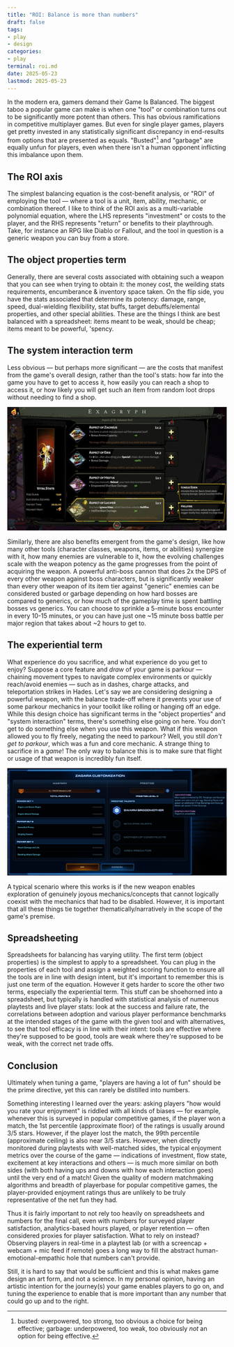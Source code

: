 ```yaml
---
title: "ROI: Balance is more than numbers"
draft: false
tags: 
- play
- design
categories: 
- play
terminal: roi.md
date: 2025-05-23
lastmod: 2025-05-23
---
```


In the modern era, gamers demand their Game Is Balanced. The biggest taboo a popular game can make is when one "tool" or combination turns out to be significantly more potent than others. This has obvious ramifications in competitive multiplayer games. But even for single player games, players get pretty invested in any statistically significant discrepancy in end-results from options that are presented as equals. "Busted"[^busted] and "garbage" are equally unfun for players, even when there isn't a human opponent inflicting this imbalance upon them. 

[^busted]: busted: overpowered, too strong, too obvious a choice for being effective; garbage: underpowered, too weak, too obviously *not* an option for being effective.

## The ROI axis
The simplest balancing equation is the cost-benefit analysis, or "ROI" of employing the tool — where a tool is a unit, item, ability, mechanic, or combination thereof. I like to think of the ROI axis as a multi-variable polynomial equation, where the LHS represents "investment" or costs to the player, and the RHS represents "return" or benefits to their playthrough. Take, for instance an RPG like Diablo or Fallout, and the tool in question is a generic weapon you can buy from a store.

## The object properties term
Generally, there are several costs associated with obtaining such a weapon that you can see when trying to obtain it: the money cost, the weilding stats requirements, encumberance & inventory space taken. On the flip side, you have the stats associated that determine its potency: damage, range, speed, dual-wielding flexibility, stat buffs, target debuffs/elemental properties, and other special abilities. These are the things I think are best balanced with a spreadsheet: items meant to be weak, should be cheap; items meant to be powerful, 'spency.

## The system interaction term
Less obvious — but perhaps more significant — are the costs that manifest from the game's overall design, rather than the tool's stats: how far into the game you have to get to access it, how easily you can reach a shop to access it, or how likely you will get such an item from random loot drops without needing to find a shop.

<div class="clearfix"></div>

![Hidden aspects of weapons in Hades demonstrates the art of gating access to powerful tools](images/hades.webp)

<div class="clearfix"></div>

Similarly, there are also benefits emergent from the game's design, like how many other tools (character classes, weapons, items, or abilities) synergize with it, how many enemies are vulnerable to it, how the evolving challenges scale with the weapon potency as the game progresses from the point of acquiring the weapon. A powerful anti-boss cannon that does 2x the DPS of every other weapon against boss characters, but is significantly weaker than every other weapon of its item tier against "generic" enemies can be considered busted or garbage depending on how hard bosses are compared to generics, or how much of the gameplay time is spent battling bosses vs generics. You can choose to sprinkle a 5-minute boss encounter in every 10-15 minutes, or you can have just one ~15 minute boss battle per major region that takes about ~2 hours to get to.

## The experiential term
What experience do you sacrifice, and what experience do you get to enjoy? Suppose a core feature and *draw* of your game is parkour — chaining movement types to navigate complex environments or quickly reach/avoid enemies — such as in dashes, charge attacks, and teleportation strikes in Hades. Let's say we are considering designing a powerful weapon, with the balance trade-off where it prevents your use of some parkour mechanics in your toolkit like rolling or hanging off an edge. While this design choice has significant terms in the "object properties" and "system interaction" terms, there's something else going on here. You don't get to do something else when you use this weapon. What if this weapon allowed you to fly freely, negating the need to parkour? Well, you still *don't get to parkour*, which was a fun and core mechanic. A strange thing to sacrifice in a *game*! The only way to balance this is to make sure that flight or usage of that weapon is incredibly fun itself.

<div class="clearfix"></div>

![Co-op commander customization in StarCraft II: Zagara is a hero unit normally available with this commander, which you can give up in exchange for more powerful minions](images/zagara.png)

<div class="clearfix"></div>

A typical scenario where this works is if the new weapon enables exploration of genuinely joyous mechanics/concepts that cannot logically coexist with the mechanics that had to be disabled. However, it is important that all these things tie together thematically/narratively in the scope of the game's premise.

## Spreadsheeting
Spreadsheets for balancing has varying utility. The first term (object properties) is the simplest to apply to a spreadsheet. You can plug in the properties of each tool and assign a weighted scoring function to ensure all the tools are in line with design intent, but it's important to remember this is just one term of the equation. However it gets harder to score the other two terms, especially the experiential term. This stuff can be shoehorned into a spreadsheet, but typically is handled with statistical analysis of numerous playtests and live player stats: look at the success and failure rate, the correlations between adoption and various player performance benchmarks at the intended stages of the game with the given tool and with alternatives, to see that tool efficacy is in line with their intent: tools are effective where they're supposed to be good, tools are weak where they're supposed to be weak, with the correct net trade offs.

## Conclusion
Ultimately when tuning a game, "players are having a lot of fun" should be the prime directive, yet this can rarely be distilled into numbers.

Something interesting I learned over the years: asking players "how would you rate your enjoyment" is riddled with all kinds of biases — for example, whenever this is surveyed in popular competitive games, if the player won a match, the 1st percentile (approximate floor) of the ratings is usually around 3/5 stars. However, if the player lost the match, the 99th percentile (approximate ceiling) is also near 3/5 stars. However, when directly monitored during playtests with well-matched sides, the typical enjoyment metrics over the course of the game — indications of investment, flow state, excitement at key interactions and others — is much more similar on both sides (with both having ups and downs with how each interaction goes) until the very end of a match! Given the quality of modern matchmaking algorithms and breadth of playerbase for popular competitive games, the player-provided enjoyment ratings thus are unlikely to be truly representative of the net fun they had. 

Thus it is fairly important to not rely too heavily on spreadsheets and numbers for the final call, even with numbers for surveyed player satisfaction, analytics-based hours played, or player retention — often considered proxies for player satisfaction. What to rely on instead? Observing players in real-time in a playtest lab (or with a screencap + webcam + mic feed if remote) goes a long way to fill the abstract human-emotional-empathic hole that numbers can't provide.

Still, it is hard to say that would be sufficient and this is what makes game design an art form, and not a science. In my personal opinion, having an artistic intention for the journey(s) your game enables players to go on, and tuning the experience to enable that is more important than any number that could go up and to the right.